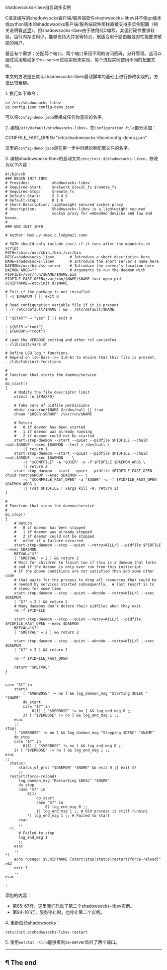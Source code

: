shadowsocks-libev自启动多实例

C语言编写的shadowsocks客户端/服务端软件shadowsocks-libev并不像go版本或python版本的shadowsocks客户端/服务端软件那样直接支持多实例配置（相关说明看[这里](https://github.com/shadowsocks/shadowsocks-libev/issues/5)）。但shadowsocks-libev由于使用纯C编写，其运行硬件要求较低，运行内存占用少，能够支持大并发等特点，很适合用于路由器或对性能要求敏感的用户。

最近有个需求：分配两个端口，两个端口采用不同的访问密码，分开管理。这可以通过采用启动多个ss-server进程实例来实现，每个进程实例使用不同的配置文件。

本文的方法是在默认shadowsocks-libev启动脚本的基础上进行修改实现的，方法比较粗糙。

1\. 执行如下命令：

```
cd /etc/shadowsocks-libev
cp config.json config-demo.json
```

可以将`config-demo.json`替换成任何你喜欢的名字。

2\. 编辑`/etc/default/shadowsocks-libev`，在`Configuration file`部分添加：

CONFFILE_FAST_OPEN="/etc/shadowsocks-libev/config-demo.json"

这里的`config-demo.json`是在第一步中创建的新配置文件的名字。

3\. 编辑shadowsocks-libev的启动文件`/etc/init.d/shadowsocks-libev`，修改为以下内容：

``` language-bash line-numbers
#!/bin/sh
### BEGIN INIT INFO
# Provides:          shadowsocks-libev
# Required-Start:    $network $local_fs $remote_fs
# Required-Stop:     $remote_fs
# Default-Start:     2 3 4 5
# Default-Stop:      0 1 6
# Short-Description: lightweight secured socks5 proxy
# Description:       Shadowsocks-libev is a lightweight secured 
#                    socks5 proxy for embedded devices and low end boxes.
#                    
### END INIT INFO

# Author: Max Lv <max.c.lv@gmail.com>

# PATH should only include /usr/ if it runs after the mountnfs.sh script
PATH=/sbin:/usr/sbin:/bin:/usr/bin
DESC=shadowsocks-libev       # Introduce a short description here
NAME=shadowsocks-libev       # Introduce the short server's name here
DAEMON=/usr/bin/ss-server    # Introduce the server's location here
DAEMON_ARGS=""               # Arguments to run the daemon with
PIDFILE=/var/run/$NAME/$NAME.pid
PIDFILE_FAST_OPEN=/var/run/$NAME/$NAME-fast-open.pid
SCRIPTNAME=/etc/init.d/$NAME

# Exit if the package is not installed
[ -x $DAEMON ] || exit 0

# Read configuration variable file if it is present
[ -r /etc/default/$NAME ] && . /etc/default/$NAME

[ "$START" = "yes" ] || exit 0

: ${USER:="root"}
: ${GROUP:="root"}

# Load the VERBOSE setting and other rcS variables
. /lib/init/vars.sh

# Define LSB log_* functions.
# Depend on lsb-base (>= 3.0-6) to ensure that this file is present.
. /lib/lsb/init-functions

#
# Function that starts the daemon/service
#
do_start()
{
    # Modify the file descriptor limit
    ulimit -n ${MAXFD}

    # Take care of pidfile permissions
    mkdir /var/run/$NAME 2>/dev/null || true
    chown "$USER:$GROUP" /var/run/$NAME

    # Return
    #   0 if daemon has been started
    #   1 if daemon was already running
    #   2 if daemon could not be started
    start-stop-daemon --start --quiet --pidfile $PIDFILE --chuid root:$GROUP --exec $DAEMON --test > /dev/null \
        || return 1
    start-stop-daemon --start --quiet --pidfile $PIDFILE --chuid root:$GROUP --exec $DAEMON -- \
        -c "$CONFFILE" -a "$USER" -u -f $PIDFILE $DAEMON_ARGS \
        || return 2
    start-stop-daemon --start --quiet --pidfile $PIDFILE_FAST_OPEN --chuid root:$GROUP --exec $DAEMON -- \
        -c "$CONFFILE_FAST_OPEN" -a "$USER" -u -f $PIDFILE_FAST_OPEN $DAEMON_ARGS \
        || (cat $PIDFILE | xargs kill -9; return 2)
}

#
# Function that stops the daemon/service
#
do_stop()
{
    # Return
    #   0 if daemon has been stopped
    #   1 if daemon was already stopped
    #   2 if daemon could not be stopped
    #   other if a failure occurred
    start-stop-daemon --stop --quiet --retry=KILL/5 --pidfile $PIDFILE --exec $DAEMON
    RETVAL="$?"
    [ "$RETVAL" = 2 ] && return 2
    # Wait for children to finish too if this is a daemon that forks
    # and if the daemon is only ever run from this initscript.
    # If the above conditions are not satisfied then add some other code
    # that waits for the process to drop all resources that could be
    # needed by services started subsequently.  A last resort is to
    # sleep for some time.
    start-stop-daemon --stop --quiet --oknodo --retry=KILL/5 --exec $DAEMON
    [ "$?" = 2 ] && return 2
    # Many daemons don't delete their pidfiles when they exit.
    rm -f $PIDFILE

    start-stop-daemon --stop --quiet --retry=KILL/5 --pidfile $PIDFILE_FAST_OPEN --exec $DAEMON
    RETVAL="$?"
    [ "$RETVAL" = 2 ] && return 2

    start-stop-daemon --stop --quiet --oknodo --retry=KILL/5 --exec $DAEMON
    [ "$?" = 2 ] && return 2

    rm -f $PIDFILE_FAST_OPEN

    return "$RETVAL"
}


case "$1" in
    start)
        [ "$VERBOSE" != no ] && log_daemon_msg "Starting $DESC " "$NAME"
        do_start
        case "$?" in
            0|1) [ "$VERBOSE" != no ] && log_end_msg 0 ;;
        2) [ "$VERBOSE" != no ] && log_end_msg 1 ;;
    esac
    ;;
stop)
    [ "$VERBOSE" != no ] && log_daemon_msg "Stopping $DESC" "$NAME"
    do_stop
    case "$?" in
        0|1) [ "$VERBOSE" != no ] && log_end_msg 0 ;;
    2) [ "$VERBOSE" != no ] && log_end_msg 1 ;;
esac
;;
  status)
      status_of_proc "$DAEMON" "$NAME" && exit 0 || exit $?
      ;;
  restart|force-reload)
      log_daemon_msg "Restarting $DESC" "$NAME"
      do_stop
      case "$?" in
          0|1)
              do_start
              case "$?" in
                  0) log_end_msg 0 ;;
              1) log_end_msg 1 ;; # Old process is still running
          *) log_end_msg 1 ;; # Failed to start
      esac
      ;;
  *)
      # Failed to stop
      log_end_msg 1
      ;;
    esac
    ;;
*)
    echo "Usage: $SCRIPTNAME {start|stop|status|restart|force-reload}" >&2
    exit 3
    ;;
esac

:
```

添加的内容：
- 第65-67行，这里我们启动了第二个shadowsocks-libev实例。
- 第94-101行，服务停止时，也停止第二个实例。

4\. 重新启动shadowsocks：

```
/etc/init.d/shadowsocks-libev restart
```

5\. 使用`netstat -tlnp`能够看到ss-server监听了两个端口。

---

## ¶ The end
